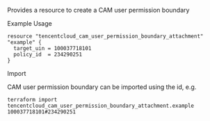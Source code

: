Provides a resource to create a CAM user permission boundary

Example Usage

```hcl
resource "tencentcloud_cam_user_permission_boundary_attachment" "example" {
  target_uin = 100037718101
  policy_id  = 234290251
}
```

Import

CAM user permission boundary can be imported using the id, e.g.

```
terraform import tencentcloud_cam_user_permission_boundary_attachment.example 100037718101#234290251
```